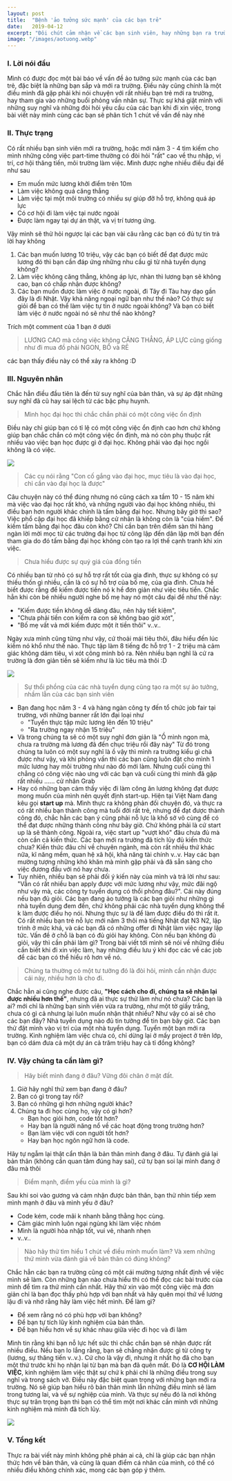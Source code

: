 ```yaml
---
layout: post
title:  "Bệnh 'ảo tưởng sức mạnh' của các bạn trẻ"
date:   2019-04-12
excerpt: "Đôi chút cảm nhận về các bạn sinh viên, hay những bạn ra trường khi đi xin việc và những tư tưởng mà các bạn đã chia sẻ với mình ^^"
image: "/images/aotuong.webp"
---
```


### I. Lời nói đầu
Mình có được đọc một bài báo về vấn đề ảo tưởng sức mạnh của các bạn trẻ, đặc biệt là những bạn sắp và mới ra trường. Điều này cũng chính là một điều mình đã gặp phải khi nói chuyện với rất nhiều bạn trẻ mới ra trường, hay tham gia vào những buổi phỏng vấn nhân sự. Thực sự khá giật mình với những suy nghĩ và những đòi hỏi yêu cầu của các bạn khi đi xin việc, trong bài viết này mình cùng các bạn sẽ phân tích 1 chút về vấn đề này nhé

### II. Thực trạng
Có rất nhiều bạn sinh viên mới ra trường, hoặc mới năm 3 - 4 tìm kiếm cho mình những công việc part-time thường có đòi hỏi "rất" cao về thu nhập, vị trí, cơ hội thăng tiến, môi trường làm việc. Mình được nghe nhiều điều đại để như sau 
* Em muốn mức lương khởi điểm trên 10m 
* Làm việc không quá căng thẳng
* Làm việc tại một môi trường có nhiều sự giúp đỡ hỗ trợ, không quá áp lực
* Có cơ hội đi làm việc tại nước ngoài
* Được làm ngay tại dự án thật, và vị trí tương ứng.

Vậy mình sẽ thử hỏi ngược lại các bạn vài câu rằng các bạn có đủ tự tin trả lời hay không
1. Các bạn muốn lương 10 triệu, vậy các bạn có biết để đạt được mức lương đó thì bạn cần đáp ứng những nhu cầu gì từ nhà tuyển dụng không? 
2. Làm việc không căng thẳng, không áp lực, nhàn thì lương bạn sẽ không cao, bạn có chấp nhận được không? 
3. Các bạn muốn được làm việc ở nước ngoài, đi Tây đi Tàu hay dạo gần đây là đi Nhật. Vậy khả năng ngoại ngữ bạn như thế nào? Có thực sự giỏi để bạn có thể làm việc tự tin ở nước ngoài không? Và bạn có biết làm việc ở nước ngoài nó sẽ như thế nào không? 

Trích một comment của 1 bạn ở dưới
> LƯƠNG CAO mà công việc không CĂNG THẲNG, ÁP LỰC cũng giống như đi mua đồ phải NGON, BỔ và RẺ
> 
các bạn thấy điều này có thể xảy ra không :D 


### III. Nguyên nhân
Chắc hẳn điều đầu tiên là đến từ suy nghĩ của bản thân, và sự áp đặt những suy nghĩ đã cũ hay sai lệch từ các bậc phụ huynh.

> Mình học đại học thì chắc chắn phải có một công việc ổn định
 
Điều này chỉ giúp bạn có tỉ lệ có một công việc ổn định cao hơn chứ không giúp bạn chắc chắn có một công việc ổn định, mà nó còn phụ thuộc rất nhiều vào việc bạn học được gì ở đại học. Không phải vào đại học ngồi không là có việc. 

![](https://images.viblo.asia/e28253ef-43f4-4aff-8df1-4e80dc7fb33a.jpg)

> Các cụ nói rằng "Con cố gắng vào đại học, mục tiêu là vào đại học, chỉ cần vào đại học là được"
 
Câu chuyện này có thể đúng nhưng nó cũng cách xa tầm 10 - 15 năm khi mà việc vào đại học rất khó, và những người vào đại học không nhiều, thì điều bạn hơn người khác chính là tấm bằng đại học. Nhưng bây giờ thì sao? Việc phổ cập đại học đã khiếp bằng cử nhân là không còn là "của hiếm". Để kiếm tấm bằng đại học đâu còn khó? Chỉ cần bạn trên điểm sàn thì hàng ngàn lời mời mọc từ các trường đại học từ công lập đến dân lập mời bạn đến tham gia do đó tấm bằng đại học không còn tạo ra lợi thế cạnh tranh khi xin việc.

> Chưa hiểu được sự quý giá của đồng tiền
> 
Có nhiều bạn từ nhỏ có sự hỗ trợ rất tốt của gia đình, thực sự không có sự thiếu thốn gì nhiều, cần là có sự hỗ trợ của bố mẹ, của gia đình. Chưa hề biết được rằng để kiếm được tiền nó k hề đơn giản như việc tiêu tiền. Chắc hẳn khi còn bé nhiều người nghe bố mẹ hay nó một câu đại để như thế này:
* "Kiếm được tiền không dễ dàng đâu, nên hãy tiết kiệm", 
* "Chưa phải tiền con kiếm ra con sẽ không bao giờ xót", 
* "Bố mẹ vất vả mới kiếm được một ít tiền thôi" v..v.. 

Ngày xưa mình cũng từng như vậy, cứ thoải mái tiêu thôi, đâu hiểu đến lúc kiếm nó khổ như thế nào. Thực tập làm 8 tiếng đc hỗ trợ 1 - 2 triệu mà cảm giác không dám tiêu, vì xót công mình bỏ ra. Nên nhiều bạn nghĩ là cứ ra trường là đơn giản tiền sẽ kiếm như là lúc tiêu mà thôi :D 

![](https://images.viblo.asia/ca89dd3c-4dcc-4644-81a1-ec270187b397.jpg)

> Sự thổi phồng của các nhà tuyển dụng cũng tạo ra một sự ảo tưởng, nhầm lẫn của các bạn sinh viên
> 
* Bạn đang học năm 3 - 4 và hàng ngàn công ty đến tổ chức job fair tại trường, với những banner rất lớn đại loại như 
    *  "Tuyển thực tập mức lương lên đến 10 triệu"  
    *  "Ra trường ngay nhận 15 triệu"   
* Và trong chúng ta sẽ có một suy nghĩ đơn giản là "Ồ mình ngon mà, chưa ra trường mà lương đã đến chục triệu rồi đây này" Từ đó trong chúng ta luôn có một suy nghĩ là ồ vậy thì mình ra trường kiểu gì chả được như vậy, và khi phỏng vấn thì các bạn cũng luôn đặt cho mình 1 mức lương hay môi trường như nào đó mới làm. Nhưng cuối cùng thì chẳng có công việc nào ưng với các bạn và cuối cùng thì mình đã gặp rất nhiều ...... cử nhân Grab
* Hay có những bạn cảm thấy việc đi làm công ăn lương không đạt được mong muốn của mình nên quyết định start-up. Hiện tại Việt Nam đang kêu gọi **start up** mà. Mình thực ra không phản đối chuyện đó, và thực ra có rất nhiều bạn thành công mà tuổi đời rất trẻ, nhưng để đạt được thành công đó, chắc hẳn các bạn ý cũng phải nỗ lực là khổ sở vô cùng để có thể đạt được những thành công như bây giờ. Chứ không phải là cứ start up là sẽ thành công. Ngoài ra, việc start up "vượt khó" đâu chưa đủ mà còn cần cả kiến thức. Các bạn mới ra trường đã tích lũy đủ kiến thức chưa? Kiến thức đâu chỉ về chuyên ngành, mà còn rất nhiều thứ khác nữa, kĩ năng mềm, quan hệ xã hội, khả năng tài chính v..v. Hay các bạn mường tượng những khó khăn mà mình gặp phải và đã sẵn sàng cho việc đương đầu với nó hay chưa. 
* Tuy nhiên, nhiều bạn sẽ phải đối ý kiến này của mình và trả lời như sau: "Vẫn có rất nhiều bạn apply được với mức lương như vậy, mức đãi ngộ như vậy mà, các công ty tuyển dụng có thổi phồng đâu?". Cái này đúng nếu bạn đủ giỏi. Các bạn đang ảo tưởng là các bạn giỏi như những gì nhà tuyển dụng đem đến, chứ không phải các nhà tuyển dụng không thể k làm được điều họ nói. Nhưng thực sự là để làm được điều đó thì rất ít. Có rất nhiều bạn trẻ nỗ lực mới năm 3 thôi mà tiếng Nhật đạt N3 N2, lập trình ở mức khá, và các bạn đã có những offer đi Nhật làm việc ngay lập tức. Vấn đề ở chỗ là bạn có đủ giỏi hay không. Còn nếu bạn không đủ giỏi, vậy thì cần phải làm gì? Trong bài viết tới mình sẽ nói về những điều cần biết khi đi xin việc làm, hay những điều lưu ý khi đọc các về các job để các bạn có thể hiểu rõ hơn về nó. 

> Chúng ta thường có một tư tưởng đó là đòi hỏi, mình cần nhận được cái này, nhiều hơn là cho đi. 
> 
Chắc hẳn ai cũng nghe được câu, **"Học cách cho đi, chúng ta sẽ nhận lại được nhiều hơn thế"**, nhưng đã ai thực sự thử làm như nó chưa? Các bạn là ai? mới chỉ là những bạn sinh viên vừa ra trường, như một tờ giấy trắng, chưa có gì cả nhưng lại luôn muốn nhận thật nhiều? Như vậy có ai sẽ cho các bạn đây? Nhà tuyển dụng nào đủ tin tưởng để tin bạn bây giờ. Các bạn thử đặt mình vào vị trí của một nhà tuyển dụng. Tuyển một bạn mới ra trường. Kinh nghiệm làm việc chưa có, chỉ dừng lại ở mấy project ở trên lớp, bạn có dám đưa cả một dự án cả trăm triệu hay cả tỉ đồng không? 

### IV. Vậy chúng ta cần làm gì?

> Hãy biết mình đang ở đâu? Vững đôi chân ở mặt đất. 
> 
1. Giờ hãy nghĩ thử xem bạn đang ở đâu? 
2. Bạn có gì trong tay rồi? 
3. Bạn có những gì hơn những người khác? 
4. Chúng ta đi học cùng họ, vậy có gì hơn? 
     * Bạn học giỏi hơn, code tốt hơn?
     * Hay bạn là người năng nổ về các hoạt động trong trường hơn? 
     * Bạn làm việc với con người tốt hơn? 
     * Hay bạn học ngôn ngữ hơn là code. 
     
Hãy tự ngẫm lại thật cẩn thận là bản thân mình đang ở đâu. Tự đánh giá lại bản thân (không cần quan tâm đúng hay sai), cứ tự bạn soi lại mình đang ở đâu mà thôi
> Điểm mạnh, điểm yếu của mình là gì?
> 
Sau khi soi vào gương và cảm nhận được bản thân, bạn thử nhìn tiếp xem mình mạnh ở đâu và mình yếu ở đâu? 

* Code kém, code mãi k nhanh bằng thằng học cùng.
* Cảm giác mình luôn ngại ngùng khi làm việc nhóm
* Mình là người hòa nhập tốt, vui vẻ, nhanh nhẹn
* v..v..

> Nào hãy thử tìm hiểu 1 chút về điều mình muốn làm? Và xem những thứ mình vừa đánh giá về bản thân có đúng không? 
> 
Chắc hẳn các bạn ra trường cũng có một cái mường tượng nhất định về việc mình sẽ làm. Còn những bạn nào chưa hiểu thì có thể đọc các bài trước của mình để tìm ra thứ mình cần nhất. Hãy thử xin vào một công việc mà đơn giản chỉ là bạn đọc thấy phù hợp với bạn nhất và hãy quên mọi thứ về lương lậu đi và nhớ rằng hãy làm việc hết mình. Để làm gì? 

* Để xem rằng nó có phù hợp với bạn không? 
* Để bạn tự tích lũy kinh nghiệm của bản thân.
* Để bạn hiểu hơn về sự khác nhau giữa việc đi học và đi làm

Mình tin rằng khi bạn nỗ lực hết sức thì chắc chắn bạn sẽ nhận được rất nhiều điều. Nếu bạn lo lắng rằng, bạn sẽ chẳng nhận được gì từ công ty (lương, sự thăng tiến v..v.). Cứ cho là vậy đi, nhưng ít nhất họ đã cho bạn một thứ trước khi họ nhận lại từ bạn mà bạn đã quên mất. Đó là **CƠ HỘI LÀM VIỆC**, kinh nghiệm làm việc thật sự chứ k phải chỉ là những điều trong suy nghĩ và trong sách vở. Điều này đặc biệt quan trọng với những bạn mới ra trường. Nó sẽ giúp bạn hiểu rõ bản thân mình lẫn những điều mình sẽ làm trong tương lai, và về sự nghiệp của mình. Và thực sự nếu đó là nơi không thực sự trân trọng bạn thì bạn có thể tìm một nơi khác cần mình với những kinh nghiệm mà mình đã tích lũy.

![](https://images.viblo.asia/5cbe30c0-647e-4176-8cfa-5fdf70f76658.jpg)
### V. Tổng kết
Thực ra bài viết này mình không phê phán ai cả, chỉ là giúp các bạn nhận thức hơn về bản thân, và cũng là quan điểm cá nhân của mình, có thể có nhiều điều không chính xác, mong các bạn góp ý thêm.
